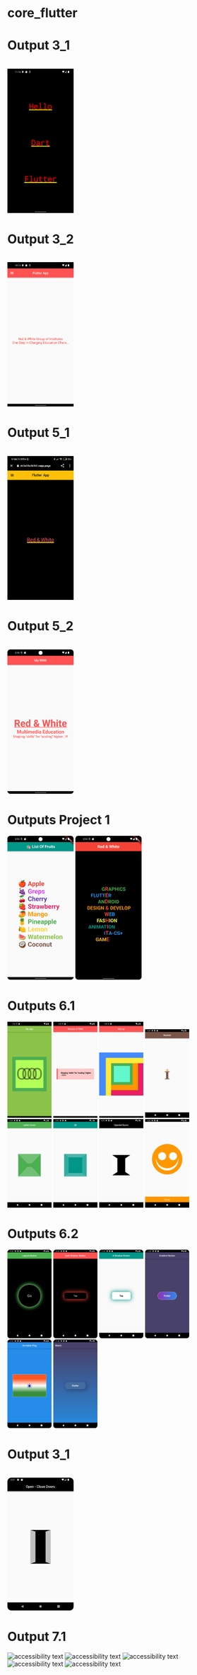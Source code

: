 # core_flutter


<p align="center">
 <h1> Output 3_1</h1><br/>
  <img src="https://github.com/ronak3250/core_flutter/blob/main/Images/3_1output.png" width="150" title="hover text"><br/>
    <h1> Output 3_2</h1><br/>
  <img src="https://github.com/ronak3250/core_flutter/blob/main/Images/3_2output.png" width="150" alt="accessibility text">
   <h1> Output 5_1</h1><br/>
  <img src="https://github.com/ronak3250/core_flutter/blob/main/Images/output_5_1.jpg" width="150" alt="accessibility text">
   <h1> Output 5_2</h1><br/>
  <img src="https://github.com/ronak3250/core_flutter/blob/main/Images/5_2-ouput.png" width="150" alt="accessibility text">
  <h1> Outputs Project 1</h1>
   <p float="right">
  <img src="https://github.com/ronak3250/core_flutter/blob/main/Images/project_1_first.png" width="150" alt="accessibility text">
 
  <img src="https://github.com/ronak3250/core_flutter/blob/main/Images/project_1_second.png" width="150" alt="accessibility text">

</p>
<h1>Outputs 6.1</h1>
<p float="left">
  
  <img src="https://github.com/ronak3250/core_flutter/blob/main/Images/6.1Images/output_6_1_task1.png" width="100" alt="accessibility text">
   
  <img src="https://github.com/ronak3250/core_flutter/blob/main/Images/6.1Images/output_6_1_task2.png" width="100" alt="accessibility text">
   
  <img src="https://github.com/ronak3250/core_flutter/blob/main/Images/6.1Images/output_6_1_task3.png" width="100" alt="accessibility text">

  <img src="https://github.com/ronak3250/core_flutter/blob/main/Images/6.1Images/output_6_1_task4.png" width="100" alt="accessibility text">
  
  <img src="https://github.com/ronak3250/core_flutter/blob/main/Images/6.1Images/output_6_1_task5.png" width="100" alt="accessibility text">
  
  <img src="https://github.com/ronak3250/core_flutter/blob/main/Images/6.1Images/output_6_1_task6.png" width="100" alt="accessibility text">
  
  <img src="https://github.com/ronak3250/core_flutter/blob/main/Images/6.1Images/output_6_1_task7.png" width="100" alt="accessibility text">
 
  <img src="https://github.com/ronak3250/core_flutter/blob/main/Images/6.1Images/output_6_1_task8.png" width="100" alt="accessibility text">
 </p>
     <h1>Outputs 6.2</h1>
<p float="left">
  
  <img src="https://github.com/ronak3250/core_flutter/blob/main/Images/6_2/output_6_2_task1.png" width="100" alt="accessibility text">
   
  <img src="https://github.com/ronak3250/core_flutter/blob/main/Images/6_2/output_6_2_task2.png" width="100" alt="accessibility text">
   
  <img src="https://github.com/ronak3250/core_flutter/blob/main/Images/6_2/output_6_2_task3.png" width="100" alt="accessibility text">

  <img src="https://github.com/ronak3250/core_flutter/blob/main/Images/6_2/output_6_2_task4.png" width="100" alt="accessibility text">
  
  <img src="https://github.com/ronak3250/core_flutter/blob/main/Images/6_2/output_6_2_task5.png" width="100" alt="accessibility text">
  
  <img src="https://github.com/ronak3250/core_flutter/blob/main/Images/6_2/output_6_2_task6.png" width="100" alt="accessibility text">

 </p>
  <h1> Output 3_1</h1><br/>
  <img src="https://github.com/ronak3250/core_flutter/blob/main/Images/6_3.png" width="150" title="hover text"><br/>
  
     
<h1> Output 7.1 </h1>
<p float="left">
  
  <img src="https://github.com/ronak3250/core_flutter/blob/main/7.1/7_1_1.png" width="100" alt="accessibility text">
   
  <img src="https://github.com/ronak3250/core_flutter/blob/main/7.1/7_1_2.png" width="100" alt="accessibility text">
   
  <img src="https://github.com/ronak3250/core_flutter/blob/main/7.1/7_1_3.png" width="100" alt="accessibility text">

  <img src="https://github.com/ronak3250/core_flutter/blob/main/7.1/7_1_4.png" width="100" alt="accessibility text">
  
  <img src="https://github.com/ronak3250/core_flutter/blob/main/7.1/7_1_5.png" width="100" alt="accessibility text">
  


 </p>
</p>


